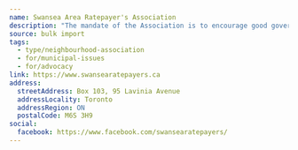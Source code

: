 ```yaml
---
name: Swansea Area Ratepayer's Association
description: "The mandate of the Association is to encourage good government, improve living conditions in the Swansea Area, and promote and express the interests of area residents. Founded in 1929, SARA is one of the oldest neighbourhood residents' groups in the City of Toronto."
source: bulk import
tags:
  - type/neighbourhood-association
  - for/municipal-issues
  - for/advocacy
link: https://www.swansearatepayers.ca
address:
  streetAddress: Box 103, 95 Lavinia Avenue
  addressLocality: Toronto
  addressRegion: ON
  postalCode: M6S 3H9
social:
  facebook: https://www.facebook.com/swansearatepayers/
---
```


<!-- Community added via bulk import -->
